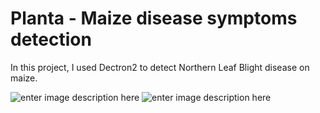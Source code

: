 # Planta - Maize disease symptoms detection 

In this project, I used Dectron2 to detect Northern Leaf Blight disease on maize.

![enter image description here](https://res.cloudinary.com/musbell/image/upload/v1591529590/download_1_hezwx9.png)
![enter image description here](https://res.cloudinary.com/musbell/image/upload/v1591529582/download_mixbcw.png)
